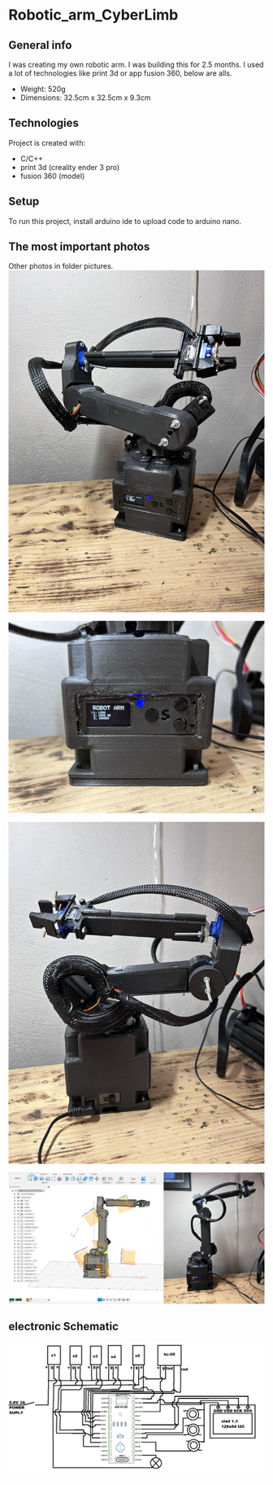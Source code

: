 # Robotic_arm_CyberLimb
## General info
 I was creating my own robotic arm. I was building this for 2.5 months. I used a lot of technologies like print 3d or app fusion 360, below are alls.
 - Weight: 520g 
 - Dimensions: 32.5cm x 32.5cm x 9.3cm
	
## Technologies
Project is created with:
* C/C++
* print 3d (creality ender 3 pro)
* fusion 360 (model)
 
## Setup
To run this project, install arduino ide to upload code to arduino nano.

## The most important photos
Other photos in folder pictures.
![tekst alternatywny](pictures1/IMG_2419.jpeg)

![tekst alternatywny](pictures1/IMG_2420.jpeg)

![tekst alternatywny](pictures1/IMG_2421.jpeg)

![tekst alternatywny](pictures1/model1.png)

## electronic Schematic

![tekst alternatywny](pictures1/schematic_robot_arm.png)
